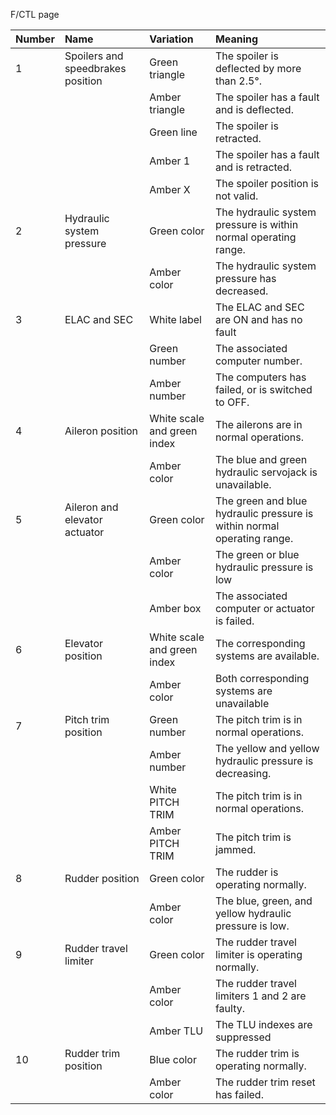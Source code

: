 ﻿F/CTL page



|Number|Name|Variation|Meaning|
| :- | :- | :- | :- |
|1|Spoilers and speedbrakes position|Green triangle|The spoiler is deflected by more than 2.5°.|
|||Amber triangle|The spoiler has a fault and is deflected.|
|||Green line|The spoiler is retracted.|
|||Amber 1|The spoiler has a fault and is retracted.|
|||Amber X|The spoiler position is not valid.|
|2|Hydraulic system pressure|Green color|The hydraulic system pressure is within normal operating range.|
|||Amber color|The hydraulic system pressure has decreased.|
|3|ELAC and SEC|White label|The ELAC and SEC are ON and has no fault|
|||Green number|The associated computer number.|
|||Amber number|The computers has failed, or is switched to OFF.|
|4|Aileron position|White scale and green index|The ailerons are in normal operations.|
|||Amber color|The blue and green hydraulic servojack is unavailable.|
|5|Aileron and elevator actuator|Green color|The green and blue hydraulic pressure is within normal operating range.|
|||Amber color|The green or blue hydraulic pressure is low|
|||Amber box|The associated computer or actuator is failed.|
|6|Elevator position|White scale and green index|The corresponding systems are available.|
|||Amber color|Both corresponding systems are unavailable|
|7|Pitch trim position|Green number|The pitch trim is in normal operations.|
|||Amber number|The yellow and yellow hydraulic pressure is decreasing.|
|||White PITCH TRIM|The pitch trim is in normal operations.|
|||Amber PITCH TRIM|The pitch trim is jammed.|
|8|Rudder position|Green color|The rudder is operating normally.|
|||Amber color|The blue, green, and yellow hydraulic pressure is low.|
|9|Rudder travel limiter|Green color|The rudder travel limiter is operating normally.|
|||Amber color|The rudder travel limiters 1 and 2 are faulty.|
|||Amber TLU|The TLU indexes are suppressed|
|10|Rudder trim position|Blue color|The rudder trim is operating normally.|
|||Amber color|The rudder trim reset has failed.|

